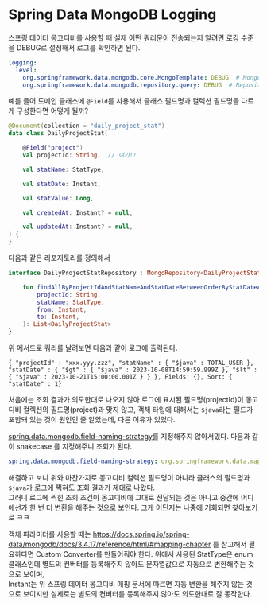 # Spring Data MongoDB Logging

스프링 데이터 몽고디비를 사용할 때 실제 어떤 쿼리문이 전송되는지 알려면 로깅 수준을 DEBUG로 설정해서 로그를 확인하면 된다.

```yml
logging:
  level:
    org.springframework.data.mongodb.core.MongoTemplate: DEBUG  # MongoTemplate 사용 시
    org.springframework.data.mongodb.repository.query: DEBUG  # Repository 사용 시
```

예를 들어 도메인 클래스에 `@Field`를 사용해서 클래스 필드명과 컬렉션 필드명을 다르게 구성한다면 어떻게 될까?

```kotlin
@Document(collection = "daily_project_stat")
data class DailyProjectStat(

    @Field("project")
    val projectId: String,  // 여기!!

    val statName: StatType,

    val statDate: Instant,

    val statValue: Long,

    val createdAt: Instant? = null,

    val updatedAt: Instant? = null,
) {
}
```

다음과 같은 리포지토리를 정의해서

```kotlin
interface DailyProjectStatRepository : MongoRepository<DailyProjectStat, String> {

    fun findAllByProjectIdAndStatNameAndStatDateBetweenOrderByStatDateAsc(
        projectId: String,
        statName: StatType,
        from: Instant,
        to: Instant,
    ): List<DailyProjectStat>
}
```

위 메서드로 쿼리를 날려보면 다음과 같이 로그에 출력된다.

```
{ "projectId" : "xxx.yyy.zzz", "statName" : { "$java" : TOTAL_USER }, "statDate" : { "$gt" : { "$java" : 2023-10-08T14:59:59.999Z }, "$lt" : { "$java" : 2023-10-21T15:00:00.001Z } } }, Fields: {}, Sort: { "statDate" : 1}
```

처음에는 조회 결과가 의도한대로 나오지 않아 로그에 표시된 필드명(projectId)이 몽고디비 컬렉션의 필드명(project)과 맞지 않고, 객체 타입에 대해서는 `$java`라는 필드가 포함돼 있는 것이 원인인 줄 알았는데, 다른 이유가 있었다.  

[spring.data.mongodb.field-naming-strategy](https://docs.spring.io/spring-boot/docs/current/reference/html/application-properties.html#application-properties.data.spring.data.mongodb.field-naming-strategy)를 지정해주지 않아서였다.
다음과 같이 snakecase 를 지정해주니 조회가 된다.

```yml
spring.data.mongodb.field-naming-strategy: org.springframework.data.mapping.model.SnakeCaseFieldNamingStrategy
```

해결하고 보니 위와 마찬가지로 몽고디비 컬렉션 필드명이 아니라 클래스의 필드명과 `$java`가 로그에 찍혀도 조회 결과가 제대로 나왔다.  
그러니 로그에 찍힌 조회 조건이 몽고디비에 그대로 전달되는 것은 아니고 중간에 어디에선가 한 번 더 변환을 해주는 것으로 보인다. 그게 어딘지는 나중에 기회되면 찾아보기로 ㅋㅋ

객체 파라미터를 사용할 때는 https://docs.spring.io/spring-data/mongodb/docs/3.4.17/reference/html/#mapping-chapter 를 참고해서 필요하다면 Custom Converter를 만들어줘야 한다.
위에서 사용된 StatType은 enum 클래스인데 별도의 컨버터를 등록해주지 않아도 문자열값으로 자동으로 변환해주는 것으로 보이며,  
Instant는 위 스프링 데이터 몽고디비 매핑 문서에 따르면 자동 변환을 해주지 않는 것으로 보이지만 실제로는 별도의 컨버터를 등록해주지 않아도 의도한대로 잘 동작한다.

